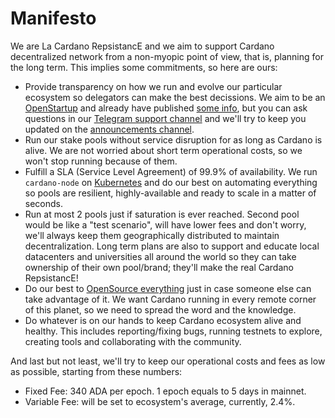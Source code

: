 # Manifesto

We are La Cardano RepsistancE and we aim to support Cardano decentralized network from a non-myopic point of view, that is, planning for the long term. 
This implies some commitments, so here are ours:

* Provide transparency on how we run and evolve our particular ecosystem so delegators can make the best decissions. We aim to be an [OpenStartup][openstartup] and already have published [some info][openstartup-info], but you can ask questions in our [Telegram support channel][tg-support-chan] and we'll try to keep you updated on the [announcements channel][tg-news-chan].
* Run our stake pools without service disruption for as long as Cardano is alive. We are not worried about short term operational costs, so we won't stop running because of them.
* Fulfill a SLA (Service Level Agreement) of 99.9% of availability. We run `cardano-node` on [Kubernetes][why-k8s] and do our best on automating everything so pools are resilient, highly-available and ready to scale in a matter of seconds.
* Run at most 2 pools just if saturation is ever reached. Second pool would be like a "test scenario", will have lower fees and don't worry, we'll always keep them geographically distributed to maintain decentralization. Long term plans are also to support and educate local datacenters and universities all around the world so they can take ownership of their own pool/brand; they'll make the real Cardano RepsistancE!
* Do our best to [OpenSource everything][opensource-everything] just in case someone else can take advantage of it. We want Cardano running in every remote corner of this planet, so we need to spread the word and the knowledge.
* Do whatever is on our hands to keep Cardano ecosystem alive and healthy. This includes reporting/fixing bugs, running testnets to explore, creating tools and collaborating with the community.

And last but not least, we'll try to keep our operational costs and fees as low as possible, starting from these numbers:

* Fixed Fee: 340 ADA per epoch. 1 epoch equals to 5 days in mainnet.
* Variable Fee: will be set to ecosystem's average, currently, 2.4%.

[openstartup]: https://twitter.com/levelsio/status/968219339588493312
[openstartup-info]: https://repsistance.com/post/openstartup-info.html
[opensource-everything]: https://wiki.p2pfoundation.net/Open_Source_Everything_Manifesto
[tg-news-chan]: https://t.me/cardano_repsistance
[tg-support-chan]: https://t.me/joinchat/AFeY_BcD7lS5iESUoRD1mQ
[why-k8s]: https://opensource.com/article/17/10/why-kubernetes-so-popular
